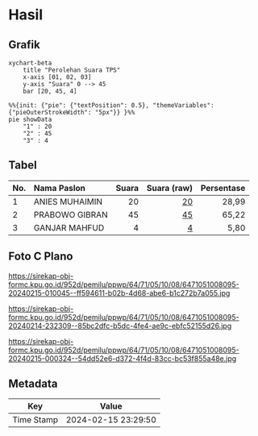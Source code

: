 # Hasil

## Grafik

```mermaid
xychart-beta
    title "Perolehan Suara TPS"
    x-axis [01, 02, 03]
    y-axis "Suara" 0 --> 45
    bar [20, 45, 4]
```

```mermaid
%%{init: {"pie": {"textPosition": 0.5}, "themeVariables": {"pieOuterStrokeWidth": "5px"}} }%%
pie showData
    "1" : 20
    "2" : 45
    "3" : 4
```

## Tabel

| No. | Nama Paslon    | Suara | Suara (raw) | Persentase |
|:--- |:-------------- | -----:| -----------:| ----------:|
| 1   | ANIES MUHAIMIN | 20    | [20][p-1]   | 28,99      |
| 2   | PRABOWO GIBRAN | 45    | [45][p-2]   | 65,22      |
| 3   | GANJAR MAHFUD  | 4     | [4][p-3]    | 5,80       |


[p-1]: https://github.com/gigit-pemilu/pemilu-2024-64-kalimantan-timur/blob/main/pilpres/hitung-suara/sub/64-kalimantan-timur/sub/71-kota-balikpapan/sub/05-balikpapan-selatan/sub/1008-sepinggan-baru/sub/095-tps/sub/paslon-1.txt
[p-2]: https://github.com/gigit-pemilu/pemilu-2024-64-kalimantan-timur/blob/main/pilpres/hitung-suara/sub/64-kalimantan-timur/sub/71-kota-balikpapan/sub/05-balikpapan-selatan/sub/1008-sepinggan-baru/sub/095-tps/sub/paslon-2.txt
[p-3]: https://github.com/gigit-pemilu/pemilu-2024-64-kalimantan-timur/blob/main/pilpres/hitung-suara/sub/64-kalimantan-timur/sub/71-kota-balikpapan/sub/05-balikpapan-selatan/sub/1008-sepinggan-baru/sub/095-tps/sub/paslon-3.txt

## Foto C Plano

https://sirekap-obj-formc.kpu.go.id/952d/pemilu/ppwp/64/71/05/10/08/6471051008095-20240215-010045--ff594611-b02b-4d68-abe6-b1c272b7a055.jpg

https://sirekap-obj-formc.kpu.go.id/952d/pemilu/ppwp/64/71/05/10/08/6471051008095-20240214-232309--85bc2dfc-b5dc-4fe4-ae9c-ebfc52155d26.jpg

https://sirekap-obj-formc.kpu.go.id/952d/pemilu/ppwp/64/71/05/10/08/6471051008095-20240215-000324--54dd52e6-d372-4f4d-83cc-bc53f855a48e.jpg


## Metadata

| Key        | Value               |
| ---------- | ------------------- |
| Time Stamp | 2024-02-15 23:29:50 |



